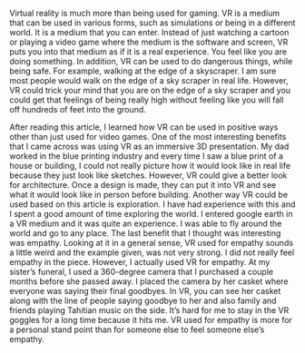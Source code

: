 Virtual reality is much more than being used for gaming. VR is a medium that can be used in various forms, such as simulations or being in a different world. It is a medium that you can enter. Instead of just watching a cartoon or playing a video game where the medium is the software and screen, VR puts you into that medium as if it is a real experience. You feel like you are doing something. In addition, VR can be used to do dangerous things, while being safe. For example, walking at the edge of a skyscraper. I am sure most people would walk on the edge of a sky scraper in real life. However, VR could trick your mind that you are on the edge of a sky scraper and you could get that feelings of being really high without feeling like you will fall off hundreds of feet into the ground. 

After reading this article, I learned how VR can be used in positive ways other than just used for video games. One of the most interesting benefits that I came across was using VR as an immersive 3D presentation. My dad worked in the blue printing industry and every time I saw a blue print of a house or building, I could not really picture how it would look like in real life because they just look like sketches. However, VR could give a better look for architecture. Once a design is made, they can put it into VR and see what it would look like in person before building. Another way VR could be used based on this article is exploration. I have had experience with this and I spent a good amount of time exploring the world. I entered google earth in a VR medium and it was quite an experience. I was able to fly around the world and go to any place. The last benefit that I thought was interesting was empathy. Looking at it in a general sense, VR used for empathy sounds a little weird and the example given, was not very strong. I did not really feel empathy in the piece. However, I actually used VR for empathy. At my sister’s funeral, I used a 360-degree camera that I purchased a couple months before she passed away. I placed the camera by her casket where everyone was saying their final goodbyes. In VR, you can see her casket along with the line of people saying goodbye to her and also family and friends playing Tahitian music on the side. It’s hard for me to stay in the VR goggles for a long time because it hits me. VR used for empathy is more for a personal stand point than for someone else to feel someone else’s empathy. 
